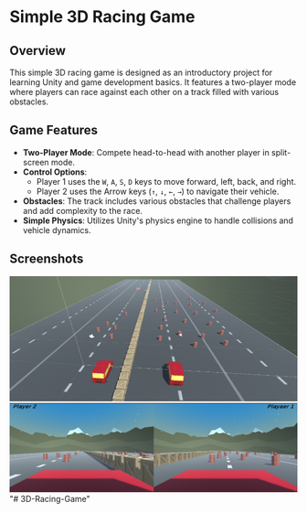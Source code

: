 # Simple 3D Racing Game

## Overview

This simple 3D racing game is designed as an introductory project for learning Unity and game development basics. It features a two-player mode where players can race against each other on a track filled with various obstacles.

## Game Features

-   **Two-Player Mode**: Compete head-to-head with another player in split-screen mode.
-   **Control Options**:
    -   Player 1 uses the `W`, `A`, `S`, `D` keys to move forward, left, back, and right.
    -   Player 2 uses the Arrow keys (`↑`, `↓`, `←`, `→`) to navigate their vehicle.
-   **Obstacles**: The track includes various obstacles that challenge players and add complexity to the race.
-   **Simple Physics**: Utilizes Unity's physics engine to handle collisions and vehicle dynamics.

## Screenshots

![RACE](./github_assets/race_overview.png)
![2Players](./github_assets/2players.png)
"# 3D-Racing-Game" 

